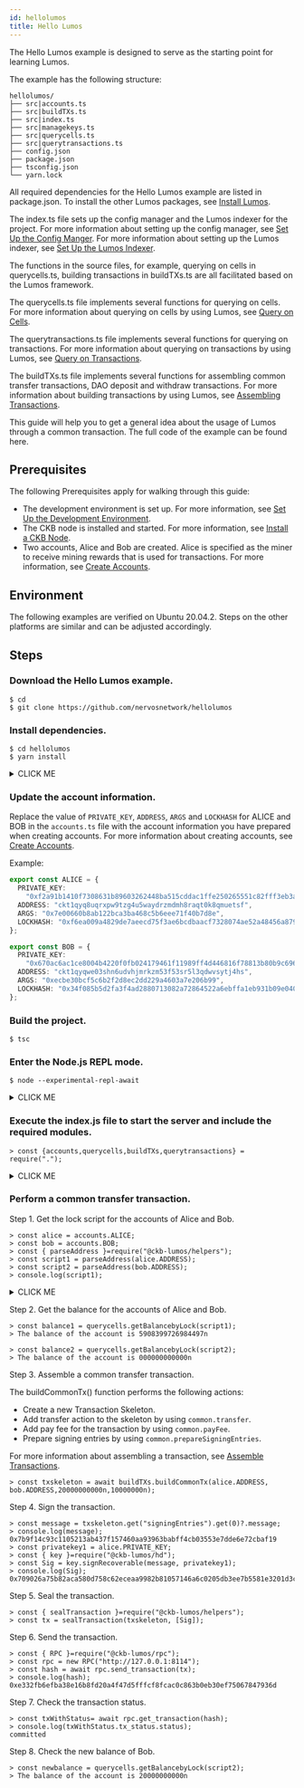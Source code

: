 ```yaml
---
id: hellolumos
title: Hello Lumos
---
```

The Hello Lumos example is designed to serve as the starting point for learning Lumos. 

The  example has the following structure:

```
hellolumos/
├── src|accounts.ts
├── src|buildTXs.ts
├── src|index.ts
├── src|managekeys.ts
├── src|querycells.ts
├── src|querytransactions.ts
├── config.json
├── package.json
├── tsconfig.json
└── yarn.lock
```

All required dependencies for the Hello Lumos example are listed in package.json. To install the other Lumos packages, see [Install Lumos](../tutorials/installlumos).

The index.ts file sets up the config manager and the Lumos indexer for the project. For more information about setting up the config manager, see [Set Up the Config Manger](../tutorials/config). For more information about setting up the Lumos indexer, see [Set Up the Lumos Indexer](../tutorials/indexer).

The functions in the source files, for example, querying on cells in querycells.ts, building transactions in buildTXs.ts are all facilitated based on the Lumos framework.

The querycells.ts file implements several functions for querying on cells. For more information about querying on cells by using Lumos, see [Query on Cells](../tutorials/querycells).

The querytransactions.ts file implements several functions for querying on transactions. For more information about querying on transactions by using Lumos, see [Query on Transactions](../tutorials/querytransactions).

The buildTXs.ts file implements several functions for assembling common transfer transactions, DAO deposit and withdraw transactions. For more information about building transactions by using Lumos, see [Assembling Transactions](../tutorials/buildtransactions).

This guide will help you to get a general idea about the usage of Lumos through a common transaction. The full code of the example can be found here. 

## Prerequisites

The following Prerequisites apply for walking through this guide:

- The development environment is set up. For more information, see [Set Up the Development Environment](../preparation/setupsystem).
- The CKB node is installed and started. For more information, see [Install a CKB Node](../preparation/installckb).
- Two accounts, Alice and Bob are created. Alice is specified as the miner to receive mining rewards that is used for transactions. For more information, see [Create Accounts](../preparation/createaccount).

## Environment

The following examples are verified on Ubuntu 20.04.2. Steps on the other platforms are similar and can be adjusted accordingly.

## Steps

<!--Set up the development Environment.-->

<!--Step 1. Install Node.js.-->

<!--Step 2. Install Yarn.-->

<!--Step 3. Install Dependencies for node-gyp.-->

<!--For more information about the setup and the steps on the other platforms, see [Set Up the Development Environment](../preparation/setupsystem).-->

<!--Install and run a CKB Node on DEV chain.-->

<!--Step 1. Download the CKB Pre-built Installer Package.-->

<!--Step 2. Initialize the CKB node on the DEV blockchain.-->

<!--Step 3. Modify `genesis_epoch_length` and `permanent_difficulty_in_dummy` in the /ckb_v0.39.0_x86_64-unknown-linux-gnu/specs/**dev.toml** file.-->

<!--Step 4. Modify the `value` parameter under the `miner.workers` section in the **ckb-miner.toml** file.-->

<!--Step 5. Start the CKB node with the dev chain.$ ckb run -C devnet-->

<!--For more information, see [Install a CKB Node by Using the Pre-built Installer Package-->

### Download the Hello Lumos example.

```
$ cd
$ git clone https://github.com/nervosnetwork/hellolumos
```

### Install dependencies.

```shell
$ cd hellolumos
$ yarn install
```

<details><summary>CLICK ME</summary>
<p>

```shell
yarn install v1.22.10
[1/4] Resolving packages...
[2/4] Fetching packages...
info fsevents@2.3.2: The platform "win32" is incompatible with this module.
info "fsevents@2.3.2" is an optional dependency and failed compatibility check. Excluding it from installation.
[3/4] Linking dependencies...
[4/4] Building fresh packages...
Done in 52.70s.
```
</p>
</details>

### Update the account information.

Replace the value of `PRIVATE_KEY`, `ADDRESS`, `ARGS` and `LOCKHASH` for ALICE and BOB in the `accounts.ts` file with the account information you have prepared when creating accounts. For more information about creating accounts, see [Create Accounts](../preparation/createaccount).

Example:

```typescript title="hellolumos/src/accounts.ts"
export const ALICE = {
  PRIVATE_KEY:
    "0xf2a91b1410f7308631b89603262448ba515cddac1ffe250265551c82fff3eb3a",
  ADDRESS: "ckt1qyq8uqrxpw9tzg4u5waydrzmdmh8raqt0k8qmuetsf",
  ARGS: "0x7e00660b8ab122bca3ba468c5b6eee71f40b7d8e",
  LOCKHASH: "0xf6ea009a4829de7aeecd75f3ae6bcdbaacf7328074ae52a48456a8793a4b1cca"
};

export const BOB = {
  PRIVATE_KEY:
    "0x670ac6ac1ce8004b4220f0fb024179461f11989ff4d446816f78813b80b9c696",
  ADDRESS: "ckt1qyqwe03shn6udvhjmrkzm53f53sr5l3qdwvsytj4hs",
  ARGS: "0xecbe30bcf5c6b2f2d8ec2dd229a4603a7e206b99",
  LOCKHASH: "0x34f085b5d2fa3f4ad2880713082a72864522a6ebffa1eb931b09e0407092eda5",
};
```

### Build the project.

```
$ tsc
```

### Enter the Node.js REPL mode.

```shell
$ node --experimental-repl-await
```
<details><summary>CLICK ME</summary>
<p>

```shell
Welcome to Node.js v14.0.0.
Type ".help" for more information.
```
</p>
</details>

### Execute the index.js file to start the server and include the required modules.

```shell
> const {accounts,querycells,buildTXs,querytransactions} = require(".");
```

<details><summary>CLICK ME</summary>
<p>

```shell
The server is started.
```

</p>
</details>

### Perform a common transfer transaction.

Step 1. Get the lock script for the accounts of Alice and Bob.

```shell
> const alice = accounts.ALICE;
> const bob = accounts.BOB;
> const { parseAddress }=require("@ckb-lumos/helpers");
> const script1 = parseAddress(alice.ADDRESS);
> const script2 = parseAddress(bob.ADDRESS);
> console.log(script1);
```

<details><summary>CLICK ME</summary>
<p>


```shell
{
  code_hash: '0x9bd7e06f3ecf4be0f2fcd2188b23f1b9fcc88e5d4b65a8637b17723bbda3cce8',
  hash_type: 'type',
  args: '0x7e00660b8ab122bca3ba468c5b6eee71f40b7d8e'
}
```

</p>
</details>

Step 2. Get the balance for the accounts of Alice and Bob.

```shell
> const balance1 = querycells.getBalancebyLock(script1);
> The balance of the account is 5908399726984497n
```

```shell
> const balance2 = querycells.getBalancebyLock(script2);
> The balance of the account is 000000000000n
```

Step 3. Assemble a common transfer transaction. 

The buildCommonTx() function performs the following actions: 

- Create a new Transaction Skeleton.
- Add transfer action to the skeleton by using `common.transfer`.
- Add pay fee for the transaction by using `common.payFee`.
- Prepare signing entries by using `common.prepareSigningEntries`.

For more information about assembling a transaction, see [Assemble Transactions](../tutorials/buildtransactions).

```shell
> const txskeleton = await buildTXs.buildCommonTx(alice.ADDRESS, bob.ADDRESS,20000000000n,10000000n);
```

Step 4. Sign the transaction.

```shell
> const message = txskeleton.get("signingEntries").get(0)?.message;
> console.log(message);
0x7b9f14c93c1105213ab437f157460aa93963babff4cb03553e7dde6e72cbaf19
> const privatekey1 = alice.PRIVATE_KEY;
> const { key }=require("@ckb-lumos/hd");
> const Sig = key.signRecoverable(message, privatekey1);
> console.log(Sig);
0x709026a75b82aca580d758c62eceaa9982b81057146a6c0205db3ee7b5581e3201d3ccd5845ea6d25b9b977f98f7c1c74efe4c38292b654d03fa2d037fa0777b01
```

Step 5. Seal the transaction.

```shell
> const { sealTransaction }=require("@ckb-lumos/helpers");
> const tx = sealTransaction(txskeleton, [Sig]);
```

Step 6. Send the transaction.

```shell
> const { RPC }=require("@ckb-lumos/rpc");
> const rpc = new RPC("http://127.0.0.1:8114");
> const hash = await rpc.send_transaction(tx);
> console.log(hash);
0xe332fb6efba38e16b8fd20a4f47d5fffcf8fcac0c863b0eb30ef75067847936d
```

Step 7. Check the transaction status.

```shell
> const txWithStatus= await rpc.get_transaction(hash);
> console.log(txWithStatus.tx_status.status);
committed
```

Step 8. Check the new balance of Bob.

```shell
> const newbalance = querycells.getBalancebyLock(script2);
> The balance of the account is 20000000000n
```
